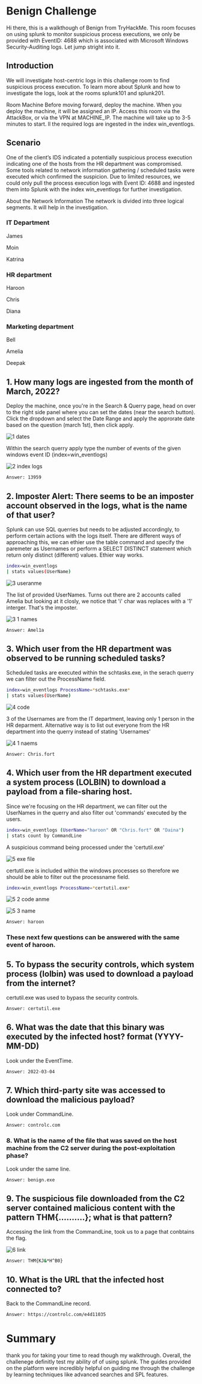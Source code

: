 # Benign Challenge 
Hi there, this is a walkthough of Benign from TryHackMe. This room focuses on using splunk to monitor suspicious process executions, we only be provided with EventID: 4688 which is associated with Microsoft Windows Security-Auditing logs. Let jump stright into it.

## Introduction 
We will investigate host-centric logs in this challenge room to find suspicious process execution. To learn more about Splunk and how to investigate the logs, look at the rooms splunk101 and splunk201.

Room Machine
Before moving forward, deploy the machine. When you deploy the machine, it will be assigned an IP. Access this room via the AttackBox, or via the VPN at MACHINE_IP. The machine will take up to 3-5 minutes to start. ll the required logs are ingested in the index win_eventlogs.

## Scenario 
One of the client’s IDS indicated a potentially suspicious process execution indicating one of the hosts from the HR department was compromised. Some tools related to network information gathering / scheduled tasks were executed which confirmed the suspicion. Due to limited resources, we could only pull the process execution logs with Event ID: 4688 and ingested them into Splunk with the index win_eventlogs for further investigation.

About the Network Information
The network is divided into three logical segments. It will help in the investigation.

### IT Department

James

Moin

Katrina

### HR department

Haroon

Chris

Diana

### Marketing department

Bell

Amelia

Deepak

## 1. How many logs are ingested from the month of March, 2022?
Deploy the machine, once you're in the Search & Querry page, head on over to the right side panel where you can set the dates (near the search button). 
Click the dropdown and select the Date Range and apply the approrate date based on the question (march 1st), then click apply.    

![1 dates](https://github.com/Nath28m/CTF-writeups-tryhackme/assets/115990830/085aea5e-cbe8-444d-a8cb-871f5ee52596)

Within the search querry apply type the number of events of the given windows event ID (index=win_eventlogs)

![2 index logs](https://github.com/Nath28m/CTF-writeups-tryhackme/assets/115990830/c454a334-ef41-476d-8da1-8e28d54d43ac)

```bash 
Answer: 13959
```

## 2. Imposter Alert: There seems to be an imposter account observed in the logs, what is the name of that user?

Splunk can use SQL querries but needs to be adjusted accordingly, to perform certain actions with the logs itself. There are different ways of approaching this, we can ethier use the table command and specify the paremeter as Usernames or perform a SELECT DISTINCT statement which return only distinct (different) values. Ethier way works. 
```bash
index=win_eventlogs
| stats values(UserName)
```
![3 useranme](https://github.com/Nath28m/CTF-writeups-tryhackme/assets/115990830/8325c517-44e1-4d36-8451-a5ae97903122)


The list of provided UserNames. Turns out there are 2 accounts called Amelia but looking at it closly, we notice that 'i' char was replaces with a '1' interger. That's the imposter.

![3 1 names](https://github.com/Nath28m/CTF-writeups-tryhackme/assets/115990830/810fb3e9-0290-4d0e-bf5f-03a94c24cd9c)

```bash
Answer: Amel1a
```

## 3. Which user from the HR department was observed to be running scheduled tasks?

Scheduled tasks are executed within the schtasks.exe, in the serach querry we can filter out the ProcessName field.

```bash
index=win_eventlogs ProcessName=*schtasks.exe*
| stats values(UserName)
```
![4 code](https://github.com/Nath28m/CTF-writeups-tryhackme/assets/115990830/e803192d-5e6a-41b2-8802-3b7288567663)

3 of the Usernames are from the IT department, leaving only 1 person in the HR deparment. Alternative way is to list out everyone from the HR department into the querry instead of stating 'Usernames' 

![4 1 naems](https://github.com/Nath28m/CTF-writeups-tryhackme/assets/115990830/dc2aac8b-93dc-4107-b3e9-e3c7b6003de0)

```bash
Answer: Chris.fort
```

## 4. Which user from the HR department executed a system process (LOLBIN) to download a payload from a file-sharing host.

Since we're focusing on the HR department, we can filter out the UserNames in the querry and also filter out 'commands' executed by the users.

```bash 
index=win_eventlogs (UserName="haroon" OR "Chris.fort" OR "Daina")
| stats count by CommandLine
```

A suspicious command being processed under the 'certutil.exe' 

![5 exe file](https://github.com/Nath28m/CTF-writeups-tryhackme/assets/115990830/1fed407d-0aca-4901-9a3a-8ec8d8907fcb)

certutil.exe is included within the windows processes so therefore we should be able to filter out the processname field.

```bash
index=win_eventlogs ProcessName=*certutil.exe*
```

![5 2 code anme](https://github.com/Nath28m/CTF-writeups-tryhackme/assets/115990830/bc16768a-6b07-4453-8dcd-54a7944fd697)



![5 3 name](https://github.com/Nath28m/CTF-writeups-tryhackme/assets/115990830/d0106a01-4ebe-46bf-891d-e44784e0f8d8)

```bash 
Answer: haroon
```

### These next few questions can be answered with the same event of haroon.  

## 5. To bypass the security controls, which system process (lolbin) was used to download a payload from the internet?

certutil.exe was used to bypass the security controls.

```bash
Answer: certutil.exe
```
## 6. What was the date that this binary was executed by the infected host? format (YYYY-MM-DD)

Look under the EventTime. 

```bash
Answer: 2022-03-04
```

## 7. Which third-party site was accessed to download the malicious payload?

Look under CommandLine.

```bash
Answer: controlc.com
```

### 8. What is the name of the file that was saved on the host machine from the C2 server during the post-exploitation phase?

Look under the same line. 

```bash
Answer: benign.exe
```

## 9. The suspicious file downloaded from the C2 server contained malicious content with the pattern THM{..........}; what is that pattern?

Accessing the link from the CommandLine, took us to a page that conbtains the flag.

![6 link](https://github.com/Nath28m/CTF-writeups-tryhackme/assets/115990830/a889b23c-3673-4f19-9e23-3c39c5a6b97a)

```bash
Answer: THM{KJ&*H^B0}
```

## 10. What is the URL that the infected host connected to?

Back to the CommandLine record.

```bash
Answer: https://controlc.com/e4d11035
```
# Summary 
thank you for taking your time to read though my walkthrough. Overall, the challenege definitly test my ability of of using splunk. The guides provided on the platform were incredibly helpful on guiding me through the challenge by learning techniques like advanced searches and SPL features.   


